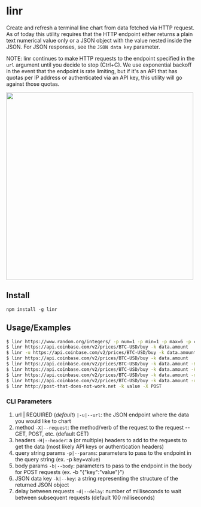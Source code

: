 # linr

Create and refresh a terminal line chart from data fetched via HTTP request. As of today this utility requires that the HTTP endpoint either returns a plain text numerical value only or a JSON object with the value nested inside the JSON. For JSON responses, see the `JSON data key` parameter.

NOTE: linr continues to make HTTP requests to the endpoint specified in the `url` argument until you decide to stop (Ctrl+C). We use exponential backoff in the event that the endpoint is rate limiting, but if it's an API that has quotas per IP address or authenticated via an API key, this utility will go against those quotas.

<img src="https://user-images.githubusercontent.com/13718950/80319524-a93c1d00-87de-11ea-96ab-aa93a51f1543.png" width="500">

## Install

`npm install -g linr`

## Usage/Examples

```sh
$ linr https://www.random.org/integers/ -p num=1 -p min=1 -p max=6 -p col=1 -p base=10 -p format=plain -p rnd=new
$ linr https://api.coinbase.com/v2/prices/BTC-USD/buy -k data.amount
$ linr -u https://api.coinbase.com/v2/prices/BTC-USD/buy -k data.amount
$ linr https://api.coinbase.com/v2/prices/BTC-USD/buy -k data.amount
$ linr https://api.coinbase.com/v2/prices/BTC-USD/buy -k data.amount -H "x-my-header: the_value"
$ linr https://api.coinbase.com/v2/prices/BTC-USD/buy -k data.amount -H "x-my-header: the_value" -H "Another: header"
$ linr https://api.coinbase.com/v2/prices/BTC-USD/buy -k data.amount -d 1000
$ linr https://api.coinbase.com/v2/prices/BTC-USD/buy -k data.amount -d 1000
$ linr http://post-that-does-not-work.net -k value -X POST
```

### CLI Parameters

1. url | REQUIRED (*default*) `|-u|--url`: the JSON endpoint where the data you would like to chart
2. method `-X|--request`: the method/verb of the request to the request -- GET, POST, etc. (default GET)
3. headers `-H|--header`: a (or multiple) headers to add to the requests to get the data (most likely API keys or authentication headers)
4. query string params `-p|--params`: parameters to pass to the endpoint in the query string (ex. -p key=value)
5. body params `-b|--body`: parameters to pass to the endpoint in the body for POST requests (ex. -b "{\"key\":\"value\"}")
6. JSON data key `-k|--key`: a string representing the structure of the returned JSON object
7. delay between requests `-d|--delay`: number of milliseconds to wait between subsequent requests (default 100 milliseconds)